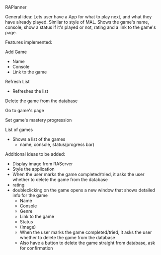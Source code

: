 RAPlanner

General idea:
Lets user have a App for what to play next, and what they have already played. Similar to style of MAL.
Shows the game's name, console, show a status if it's played or not, rating and a link to the game's page.

Features implemented:

Add Game
- Name
- Console
- Link to the game

Refresh List
- Refreshes the list

Delete the game from the database

Go to game's page

Set game's mastery progression

List of games 
- Shows a list of the games
	* name, console, status(progress bar) 
	

Additional ideas to be added:
- Display image from RAServer
- Style the application
- When the user marks the game completed/tried, it asks the user whether to delete the game from the database
- rating
- doubleclicking on the game opens a new window that shows detailed info for the game
	* Name
	* Console
	* Genre
	* Link to the game
	* Status
	* (Image)
	* When the user marks the game completed/tried, it asks the user whether to delete the game from the database
	* Also have a button to delete the game straight from database, ask for confirmation
